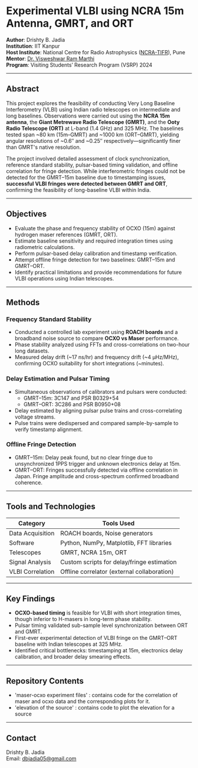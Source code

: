 # Experimental VLBI using NCRA 15m Antenna, GMRT, and ORT

**Author**: Drishty B. Jadia  
**Institution**: IIT Kanpur  
**Host Institute**: National Centre for Radio Astrophysics ([NCRA-TIFR](http://www.ncra.tifr.res.in/ncra/main)), Pune  
**Mentor**: [Dr. Visweshwar Ram Marthi](http://www.ncra.tifr.res.in/~viswesh/)  
**Program**: Visiting Students’ Research Program (VSRP) 2024  

---

## Abstract

This project explores the feasibility of conducting Very Long Baseline Interferometry (VLBI) using Indian radio telescopes on intermediate and long baselines. Observations were carried out using the **NCRA 15m antenna**, the **Giant Metrewave Radio Telescope (GMRT)**, and the **Ooty Radio Telescope (ORT)** at L-band (1.4 GHz) and 325 MHz. The baselines tested span ~80 km (15m–GMRT) and ~1000 km (ORT–GMRT), yielding angular resolutions of ~0.6″ and ~0.25″ respectively—significantly finer than GMRT's native resolution.

The project involved detailed assessment of clock synchronization, reference standard stability, pulsar-based timing validation, and offline correlation for fringe detection. While interferometric fringes could not be detected for the GMRT–15m baseline due to timestamping issues, **successful VLBI fringes were detected between GMRT and ORT**, confirming the feasibility of long-baseline VLBI within India.

---

## Objectives

- Evaluate the phase and frequency stability of OCXO (15m) against hydrogen maser references (GMRT, ORT).
- Estimate baseline sensitivity and required integration times using radiometric calculations.
- Perform pulsar-based delay calibration and timestamp verification.
- Attempt offline fringe detection for two baselines: GMRT–15m and GMRT–ORT.
- Identify practical limitations and provide recommendations for future VLBI operations using Indian telescopes.

---

## Methods

### Frequency Standard Stability

- Conducted a controlled lab experiment using **ROACH boards** and a broadband noise source to compare **OCXO vs Maser** performance.
- Phase stability analyzed using FFTs and cross-correlations on two-hour long datasets.
- Measured delay drift (~17 ns/hr) and frequency drift (~4 µHz/MHz), confirming OCXO suitability for short integrations (~minutes).

### Delay Estimation and Pulsar Timing

- Simultaneous observations of calibrators and pulsars were conducted:
  - GMRT–15m: 3C147 and PSR B0329+54
  - GMRT–ORT: 3C286 and PSR B0950+08
- Delay estimated by aligning pulsar pulse trains and cross-correlating voltage streams.
- Pulse trains were dedispersed and compared sample-by-sample to verify timestamp alignment.

### Offline Fringe Detection

- GMRT–15m: Delay peak found, but no clear fringe due to unsynchronized 1PPS trigger and unknown electronics delay at 15m.
- GMRT–ORT: Fringes successfully detected via offline correlation in Japan. Fringe amplitude and cross-spectrum confirmed broadband coherence.

---

## Tools and Technologies

| Category         | Tools Used                                 |
|------------------|---------------------------------------------|
| Data Acquisition | ROACH boards, Noise generators              |
| Software         | Python, NumPy, Matplotlib, FFT libraries    |
| Telescopes       | GMRT, NCRA 15m, ORT                         |
| Signal Analysis  | Custom scripts for delay/fringe estimation  |
| VLBI Correlation | Offline correlator (external collaboration) |

---

## Key Findings

- **OCXO-based timing** is feasible for VLBI with short integration times, though inferior to H-masers in long-term phase stability.
- Pulsar timing validated sub-sample level synchronization between ORT and GMRT.
- First-ever experimental detection of VLBI fringe on the GMRT–ORT baseline with Indian telescopes at 325 MHz.
- Identified critical bottlenecks: timestamping at 15m, electronics delay calibration, and broader delay smearing effects.

---

## Repository Contents

- 'maser-ocxo experiment files' : contains code for the correlation of maser and ocxo data and the corresponding plots for it.
- 'elevation of the source' : contains code to plot the elevation for a source

---

## Contact

Drishty B. Jadia  
Email: dbjadia05@gmail.com  
